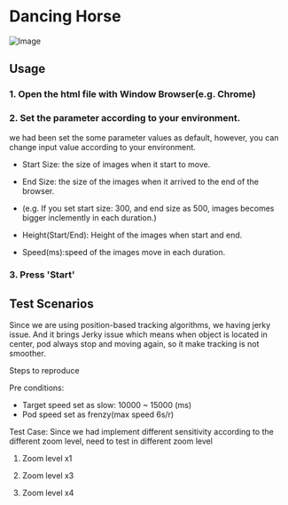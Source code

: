 # Dancing Horse

![Image](/myLittePony.jepg)

## Usage


### 1. Open the html file with Window Browser(e.g. Chrome)

### 2. Set the parameter according to your environment.  

we had been set the some parameter values as default, however, you can change input value according to your environment.

- Start Size: the size of images when it start to move.

- End Size: the size of the images when it arrived to the end of the browser.
* (e.g. If you set start size: 300, and end size as 500, images becomes bigger inclemently in each duration.)


- Height(Start/End): Height of the images when start and end.

- Speed(ms):speed of the images move in each duration.


### 3. Press 'Start'



## Test Scenarios

Since we are using position-based tracking algorithms, we having jerky issue. And it brings Jerky issue which means when object is located in center, pod always stop and moving again, so it make tracking is not smoother.


Steps to reproduce

Pre conditions: 
- Target speed set as slow: 10000 ~ 15000 (ms)
- Pod speed set as frenzy(max speed 6s/r)

Test Case: Since we had implement different sensitivity according to the different zoom level, need to test in different zoom level

1. Zoom level x1

2. Zoom level x3

3. Zoom level x4 


